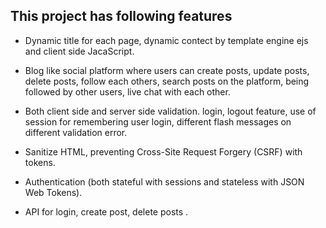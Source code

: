 ## This project has following features

- Dynamic title for each page, dynamic contect by template engine ejs and client side JacaScript.

- Blog like social platform where users can create posts, update posts, delete posts, follow each others, search posts on the platform, being followed by other users, live chat with each other.

- Both client side and server side validation. login, logout feature, use of session for remembering user login, different flash messages on different validation error.

- Sanitize HTML, preventing Cross-Site Request Forgery (CSRF) with tokens.

- Authentication (both stateful with sessions and stateless with JSON Web Tokens).

- API for login, create post, delete posts .

